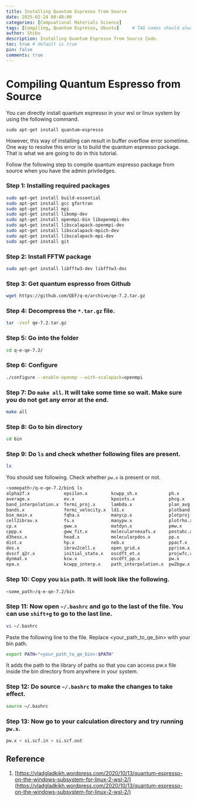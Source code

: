 ```yaml
---
title: Installing Quantum Espresso from Source
date: 2025-02-24 00:48:00
categories: [Compuational Materials Science]
tags: [Compiling, Quantum Espresso, Ubuntu]     # TAG names should always be lowercase
author: Shibu
description: Installing Quantum Espresso from Source Code.
toc: true # default is true
pin: false
comments: true
---
```



# Compiling Quantum Espresso from Source
You can directly install quantum espresso in your wsl or linux system by using the following command.

```
sudo apt-get install quantum-espresso
```

However, this way of installing can result in buffer overflow error sometime. One way to resolve this error is
to build the quantum espresso package. That is what we are going to do in this tutorial.

Follow the following step to compile quantum espresso package from source when you have the admin priviledges.


### Step 1: Installing required packages
 
```bash
sudo apt-get install build-essential                                                                                   
sudo apt-get install gcc gfortran                                                                                      
sudo apt-get install mpi                                                                                               
sudo apt-get install libomp-dev                                                                                        
sudo apt-get install openmpi-bin libopenmpi-dev                                                                        
sudo apt-get install libscalapack-openmpi-dev
sudo apt-get install libscalapack-mpich-dev
sudo apt-get install libscalapack-mpi-dev
sudo apt-get install git
```

### Step 2: Install FFTW package
 
```bash
sudo apt-get install libfftw3-dev libfftw3-doc
```

### Step 3: Get quantum espresso from Github

```bash
wget https://github.com/QEF/q-e/archive/qe-7.2.tar.gz
```

### Step 4: Decompress the `*.tar.gz` file.

```bash
tar -zxvf qe-7.2.tar.gz
```

### Step 5: Go into the folder
```bash
cd q-e-qe-7.2/
```

### Step 6: Configure
```bash
./configure --enable-openmp --with-scalapack=openmpi
```
 
### Step 7: Do `make all`. It will take some time so wait. Make sure you do not get any error at the end.
 
```bash
make all
```
 
### Step 8: Go to bin directory

```bash
cd bin
```
 
### Step 9: Do `ls` and check whether following files are present.
 
```bash
ls
```
 
You should see following. Check whether `pw.x` is present or not.
 
```bash
<somepath>/q-e-qe-7.2/bin$ ls
alpha2f.x             epsilon.x         kcwpp_sh.x            ph.x        pw2critic.x           sumpdos.x
average.x             ev.x              kpoints.x             phcg.x      pw2gw.x               turbo_davidson.x
band_interpolation.x  fermi_proj.x      lambda.x              plan_avg.x  pw2wannier90.x        turbo_eels.x
bands.x               fermi_velocity.x  ld1.x                 plotband.x  pw4gww.x              turbo_lanczos.x
bse_main.x            fqha.x            manycp.x              plotproj.x  pwcond.x              turbo_magnon.x
cell2ibrav.x          fs.x              manypw.x              plotrho.x   pwi2xsf.x             turbo_spectrum.x
cp.x                  gww.x             matdyn.x              pmw.x       q2qstar.x             wannier90.x
cppp.x                gww_fit.x         molecularnexafs.x     postahc.x   q2r.x                 wannier_ham.x
d3hess.x              head.x            molecularpdos.x       pp.x        rism1d.x              wannier_plot.x
dist.x                hp.x              neb.x                 ppacf.x     scan_ibrav.x          wfck2r.x
dos.x                 ibrav2cell.x      open_grid.x           pprism.x    simple.x              wfdd.x
dvscf_q2r.x           initial_state.x   oscdft_et.x           projwfc.x   simple_bse.x          xspectra.x
dynmat.x              kcw.x             oscdft_pp.x           pw.x        simple_ip.x
epa.x                 kcwpp_interp.x    path_interpolation.x  pw2bgw.x    spectra_correction.x

```

### Step 10: Copy you `bin` path. It will look like the following.
```bash
<some_path>/q-e-qe-7.2/bin
```

### Step 11: Now open `~/.bashrc` and go to the last of the file. You can use `shift+g` to go to the last line.

```bash
vi ~/.bashrc
```
 
Paste the following line to the file. Replace <your_path_to_qe_bin> with your bin path.
```bash
export PATH="<your_path_to_qe_bin>:$PATH"
```

It adds the path to the library of paths so that you can access pw.x file inside the bin directory from anywhere in your system.
 
### Step 12: Do source `~/.bashrc` to make the changes to take effect.
```bash
source ~/.bashrc
```

### Step 13: Now go to your calculation directory and try running `pw.x`.
```bash
pw.x < si.scf.in > si.scf.out
```


## Reference
1. [https://vladgladkikh.wordpress.com/2020/10/13/quantum-espresso-on-the-windows-subsystem-for-linux-2-wsl-2/](https://vladgladkikh.wordpress.com/2020/10/13/quantum-espresso-on-the-windows-subsystem-for-linux-2-wsl-2/)
